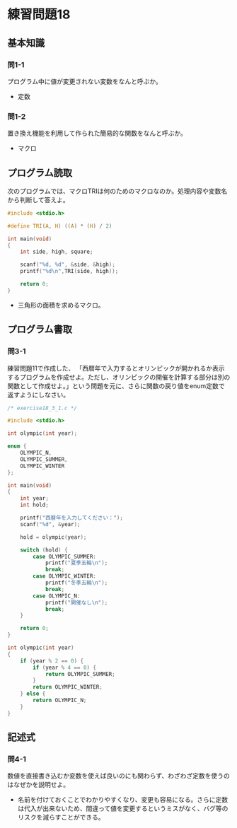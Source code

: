 # 練習問題18

## 基本知識

### 問1-1

プログラム中に値が変更されない変数をなんと呼ぶか。

- 定数

### 問1-2

置き換え機能を利用して作られた簡易的な関数をなんと呼ぶか。

- マクロ

## プログラム読取

次のプログラムでは、マクロTRIは何のためのマクロなのか。処理内容や変数名から判断して答えよ。

```c
#include <stdio.h>

#define TRI(A, H) ((A) * (H) / 2)

int main(void)
{
    int side, high, square;

    scanf("%d, %d", &side, &high);
    printf("%d\n",TRI(side, high));

    return 0;
}
```

- 三角形の面積を求めるマクロ。

## プログラム書取

### 問3-1

練習問題11で作成した、
「西暦年で入力するとオリンピックが開かれるか表示するプログラムを作成せよ。ただし、オリンピックの開催を計算する部分は別の関数として作成せよ。」という問題を元に、さらに関数の戻り値をenum定数で返すようにしなさい。

```c
/* exercise18_3_1.c */

#include <stdio.h>

int olympic(int year);

enum {
    OLYMPIC_N,
    OLYMPIC_SUMMER,
    OLYMPIC_WINTER
};

int main(void)
{
    int year;
    int hold;

    printf("西暦年を入力してください：");
    scanf("%d", &year);

    hold = olympic(year);

    switch (hold) {
        case OLYMPIC_SUMMER:
            printf("夏季五輪\n");
            break;
        case OLYMPIC_WINTER:
            printf("冬季五輪\n");
            break;
        case OLYMPIC_N:
            printf("開催なし\n");
            break;
    }

    return 0;
}

int olympic(int year)
{
    if (year % 2 == 0) {
        if (year % 4 == 0) {
            return OLYMPIC_SUMMER;
        }
        return OLYMPIC_WINTER;
    } else {
        return OLYMPIC_N;
    }
}

```

## 記述式

### 問4-1

数値を直接書き込むか変数を使えば良いのにも関わらず、わざわざ定数を使うのはなぜかを説明せよ。

- 名前を付けておくことでわかりやすくなり、変更も容易になる。さらに定数は代入が出来ないため、間違って値を変更するというミスがなく、バグ等のリスクを減らすことができる。

